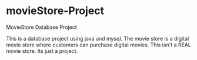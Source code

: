 movieStore-Project
==================

MovieStore Database Project

This is a database project using java and mysql. 
The movie store is a digital movie store where customers can purchase digital movies.
This isn't a REAL movie store. Its just a project.